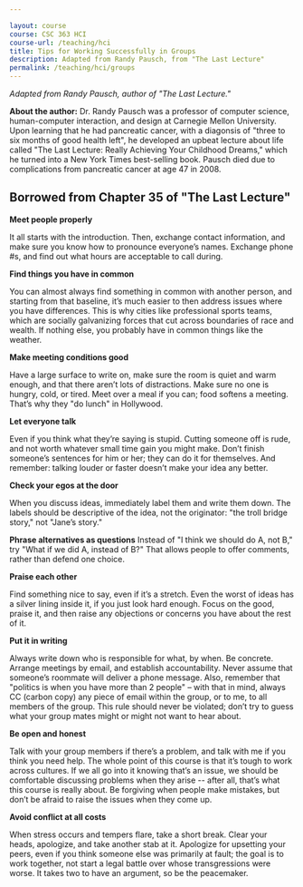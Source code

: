 ```yaml
---

layout: course
course: CSC 363 HCI
course-url: /teaching/hci
title: Tips for Working Successfully in Groups
description: Adapted from Randy Pausch, from "The Last Lecture"
permalink: /teaching/hci/groups
---
```


*Adapted from Randy Pausch, author of "The Last Lecture."*

**About the author:** Dr. Randy Pausch was a professor of computer science, human-computer interaction, and design at Carnegie Mellon University. Upon learning that he had pancreatic cancer, with a diagonsis of "three to six months of good health left", he developed an upbeat lecture about life called "The Last Lecture: Really Achieving Your Childhood Dreams," which he turned into a New York Times best-selling book. Pausch died due to complications from pancreatic cancer at age 47 in 2008. 

## Borrowed from Chapter 35 of "The Last Lecture"

**Meet people properly**

It all starts with the introduction. Then, exchange contact information, and make sure you know how to pronounce everyone’s names. Exchange phone #s, and find out what hours are acceptable to call during.

**Find things you have in common**

You can almost always find something in common with another person, and starting from that baseline, it’s much easier to then address issues where you have differences. This is why cities like professional sports teams, which are socially galvanizing forces that cut across boundaries of race and wealth. If nothing else, you probably have in common things like the weather.

**Make meeting conditions good**

Have a large surface to write on, make sure the room is quiet and warm enough, and that there aren’t lots of distractions. Make sure no one is hungry, cold, or tired. Meet over a meal if you can; food softens a meeting. That’s why they "do lunch" in Hollywood.

**Let everyone talk**

Even if you think what they’re saying is stupid. Cutting someone off is rude, and not worth whatever small time gain you might make. Don’t finish someone’s sentences for him or her; they can do it for themselves. And remember: talking louder or faster doesn’t make your idea any better.

**Check your egos at the door**

When you discuss ideas, immediately label them and write them down. The labels should be descriptive of the idea, not the originator: "the troll bridge story," not "Jane’s story."

**Phrase alternatives as questions**
Instead of "I think we should do A, not B," try "What if we did A, instead of B?" That allows people to offer comments, rather than defend one choice.

**Praise each other**

Find something nice to say, even if it’s a stretch. Even the worst of ideas has a silver lining inside it, if you just look hard enough. Focus on the good, praise it, and then raise any objections or concerns you have about the rest of it.

**Put it in writing**

Always write down who is responsible for what, by when. Be concrete. Arrange meetings by email, and establish accountability. Never assume that someone’s roommate will deliver a phone message. Also, remember that "politics is when you have more than 2 people" – with that in mind, always CC (carbon copy) any piece of email within the group, or to me, to all members of the group. This rule should never be violated; don’t try to guess what your group mates might or might not want to hear about.

**Be open and honest**

Talk with your group members if there’s a problem, and talk with me if you think you need help. The whole point of this course is that it’s tough to work across cultures. If we all go into it knowing that’s an issue, we should be comfortable discussing problems when they arise -- after all, that’s what this course is really about. Be forgiving when people make mistakes, but don’t be afraid to raise the issues when they come up.

**Avoid conflict at all costs**

When stress occurs and tempers flare, take a short break. Clear your heads, apologize, and take another stab at it. Apologize for upsetting your peers, even if you think someone else was primarily at fault; the goal is to work together, not start a legal battle over whose transgressions were worse. It takes two to have an argument, so be the peacemaker.

